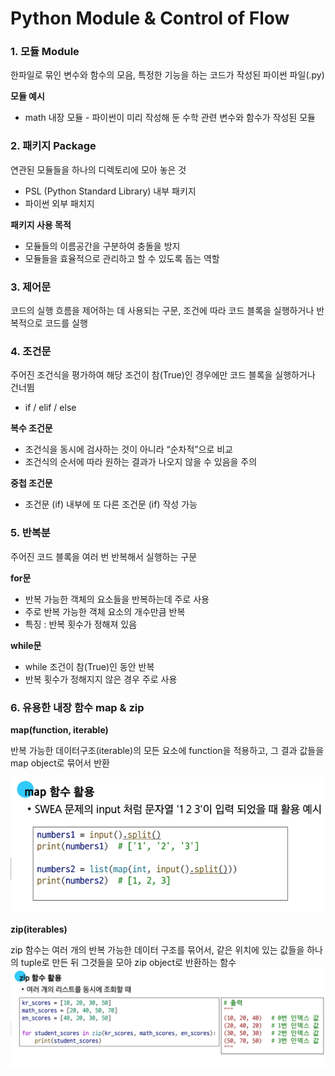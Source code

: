 # Python Module & Control of Flow

### 1. 모듈 Module

한파일로 묶인 변수와 함수의 모음, 특정한 기능을 하는 코드가 작성된 파이썬 파일(.py)

**모듈 예시**

- math 내장 모듈 - 파이썬이 미리 작성해 둔 수학 관련 변수와 함수가 작성된 모듈

### 2. 패키지 Package

연관된 모듈들을 하나의 디렉토리에 모아 놓은 것

- PSL (Python Standard Library) 내부 패키지
- 파이썬 외부 패치지

**패키지 사용 목적**

- 모듈들의 이름공간을 구분하여 충돌을 방지
- 모듈들을 효율적으로 관리하고 할 수 있도록 돕는 역할

### 3. 제어문

코드의 실행 흐름을 제어하는 데 사용되는 구문, 조건에 따라 코드 블록을 실행하거나 반복적으로 코드를 실행

### 4. 조건문

주어진 조건식을 평가하여 해당 조건이 참(True)인 경우에만 코드 블록을 실행하거나 건너뜀

- if / elif / else

**복수 조건문**

- 조건식을 동시에 검사하는 것이 아니라 “순차적”으로 비교
- 조건식의 순서에 따라 원하는 결과가 나오지 않을 수 있음을 주의

**중첩 조건문**

- 조건문 (if) 내부에 또 다른 조건문 (if) 작성 가능

### 5. 반복분

주어진 코드 블록을 여러 번 반복해서 실행하는 구문

**for문**

- 반복 가능한 객체의 요소들을 반복하는데 주로 사용
- 주로 반복 가능한 객체 요소의 개수만큼 반복
- 특징 : 반복 횟수가 정해져 있음

**while문**

- while 조건이 참(True)인 동안 반복
- 반복 횟수가 정해지지 않은 경우 주로 사용

### 6. 유용한 내장 함수 map & zip

**map(function, iterable)**

반복 가능한 데이터구조(iterable)의 모든 요소에 function을 적용하고, 그 결과 값들을 map object로 묶어서 반환

![image.png](images/imageM1.png)

**zip(iterables)**

zip 함수는 여러 개의 반복 가능한 데이터 구조를 묶어서, 같은 위치에 있는 값들을 하나의 tuple로 만든 뒤 그것들을 모아 zip object로 반환하는 함수![image.png](images/imageM2.png)